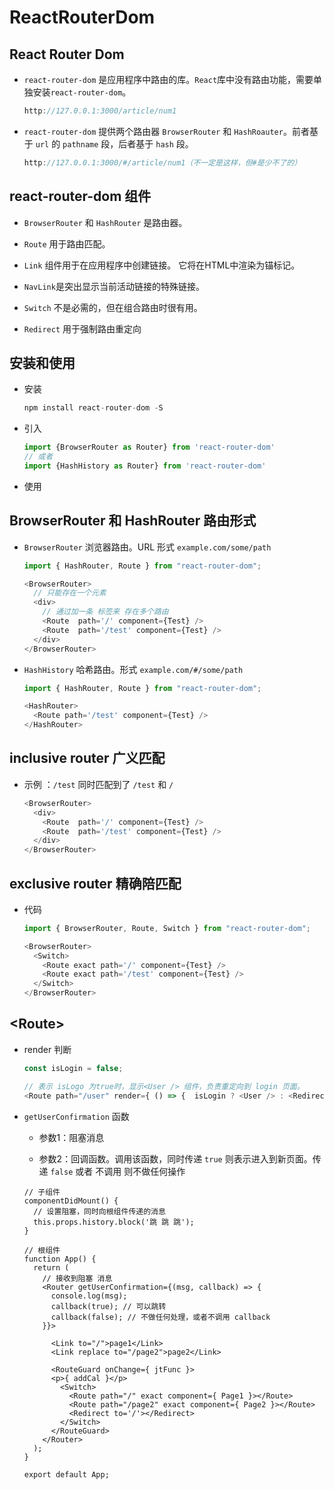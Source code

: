 # ReactRouterDom

## React Router Dom

*   `react-router-dom` 是应用程序中路由的库。`React`库中没有路由功能，需要单独安装`react-router-dom`。

    ```javascript
    http://127.0.0.1:3000/article/num1
    ```

*   `react-router-dom` 提供两个路由器 `BrowserRouter` 和 `HashRoauter`。前者基于 `url` 的 `pathname` 段，后者基于 `hash` 段。

    ```javascript
    http://127.0.0.1:3000/#/article/num1（不一定是这样，但#是少不了的）
    ```

## react-router-dom 组件

*   `BrowserRouter` 和 `HashRouter` 是路由器。

*   `Route` 用于路由匹配。

*   `Link` 组件用于在应用程序中创建链接。 它将在HTML中渲染为锚标记。

*   `NavLink`是突出显示当前活动链接的特殊链接。

*   `Switch` 不是必需的，但在组合路由时很有用。

*   `Redirect` 用于强制路由重定向

## 安装和使用

*   安装

    ```javascript
    npm install react-router-dom -S
    ```

*   引入

    ```javascript
    import {BrowserRouter as Router} from 'react-router-dom'
    // 或者
    import {HashHistory as Router} from 'react-router-dom'
    ```

*   使用

## BrowserRouter 和 HashRouter 路由形式

*   `BrowserRouter` 浏览器路由。URL 形式 `example.com/some/path`

    ```javascript
    import { HashRouter, Route } from "react-router-dom";

    <BrowserRouter>
      // 只能存在一个元素
      <div>
        // 通过加一条 标签来 存在多个路由
        <Route  path='/' component={Test} />
        <Route  path='/test' component={Test} />
      </div>
    </BrowserRouter>
    ```

*   `HashHistory` 哈希路由。形式 `example.com/#/some/path`

    ```javascript
    import { HashRouter, Route } from "react-router-dom";

    <HashRouter>
      <Route path='/test' component={Test} />
    </HashRouter>
    ```

## inclusive router 广义匹配

*   示例 ：`/test` 同时匹配到了 `/test` 和 `/`

    ```javascript
    <BrowserRouter>
      <div>
        <Route  path='/' component={Test} />
        <Route  path='/test' component={Test} />
      </div>
    </BrowserRouter>
    ```

## exclusive router 精确陪匹配

*   代码

    ```javascript
    import { BrowserRouter, Route, Switch } from "react-router-dom";

    <BrowserRouter>
      <Switch>
        <Route exact path='/' component={Test} />
        <Route exact path='/test' component={Test} />
      </Switch>
    </BrowserRouter>
    ```

## \<Route>

*   render 判断

    ```javascript
    const isLogin = false;

    // 表示 isLogo 为true时，显示<User /> 组件，负责重定向到 login 页面。
    <Route path="/user" render={ () => {  isLogin ? <User /> : <Redirect to="/login"> } } >
    ```

*   `getUserConfirmation` 函数

    *   参数1：阻塞消息

    *   参数2：回调函数。调用该函数，同时传递 `true` 则表示进入到新页面。传递 `false` 或者 不调用 则不做任何操作

    ```react&#x20;jsx
    // 子组件
    componentDidMount() {
      // 设置阻塞，同时向根组件传递的消息
      this.props.history.block('跳 跳 跳');
    }
    ```

    ```react&#x20;jsx
    // 根组件
    function App() {
      return (
        // 接收到阻塞 消息
        <Router getUserConfirmation={(msg, callback) => {
          console.log(msg);
          callback(true); // 可以跳转
          callback(false); // 不做任何处理，或者不调用 callback
        }}>

          <Link to="/">page1</Link>
          <Link replace to="/page2">page2</Link>

          <RouteGuard onChange={ jtFunc }>
          <p>{ addCal }</p>
            <Switch>
              <Route path="/" exact component={ Page1 }></Route>
              <Route path="/page2" exact component={ Page2 }></Route>
              <Redirect to='/'></Redirect>
            </Switch>
          </RouteGuard>
        </Router>
      );
    }

    export default App;
    ```
